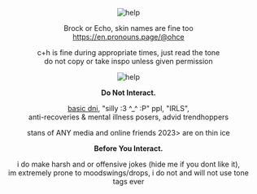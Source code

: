 <div align="center">

![help](https://64.media.tumblr.com/ff52c793a9dc994c2cdda937fc814733/67ef60f3b6afafa4-30/s1280x1920/38151a279fc0ed1bb7b2d9fb86733546d287cc87.gifv)<br/>


Brock or Echo, skin names are fine too <br/> https://en.pronouns.page/@ohce

c+h is fine during appropriate times, just read the tone <br/> do not copy or take inspo unless given permission


![help](https://64.media.tumblr.com/d50b57a50c682420d7c0a903c8722f1b/67ef60f3b6afafa4-54/s1280x1920/3acddf8df041c9d7412a56c2a85a0a45de4d6951.png)<br/>

**Do Not Interact.**

[basic dni](https//rentry.co/basicdni), "silly :3 ^_^ :P" ppl, "IRLS", <br/> anti-recoveries & mental illness posers, advid trendhoppers

 

stans of ANY media and online friends 2023> are on thin ice

 **Before You Interact.**

i do make harsh and or offensive jokes (hide me if you dont like it), <br/> im extremely prone to moodswings/drops, i do not and will not use tone tags ever
